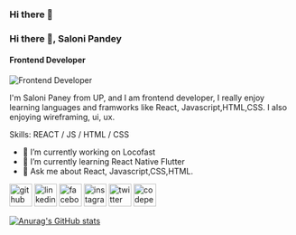 ### Hi there 👋

### Hi there 👋, Saloni Pandey
#### Frontend Developer
![Frontend Developer](https://media4.giphy.com/media/mTPjPA6SSXgTsnZ1Dh/200w.webp?cid=ecf05e47v6fvxazo0zuktka4xk1hq82eurkiw01phrcc1ct2&rid=200w.webp&ct=g)

I'm Saloni Paney from UP, and I am frontend developer, I really enjoy learning languages and framworks like React, Javascript,HTML,CSS. I also enjoying wireframing, ui, ux.

Skills:  REACT / JS / HTML / CSS

- 🔭 I’m currently working on Locofast 
- 🌱 I’m currently learning React Native Flutter 
- 💬 Ask me about React, Javascript,CSS,HTML. 


[<img src='https://cdn.jsdelivr.net/npm/simple-icons@3.0.1/icons/github.svg' alt='github' height='40'>](https://github.com/https://github.com/Saloni-hub)  [<img src='https://cdn.jsdelivr.net/npm/simple-icons@3.0.1/icons/linkedin.svg' alt='linkedin' height='40'>](https://www.linkedin.com/in/https://www.linkedin.com/in/saloni-pandey-20328418a//)  [<img src='https://cdn.jsdelivr.net/npm/simple-icons@3.0.1/icons/facebook.svg' alt='facebook' height='40'>](https://www.facebook.com/pandeysaloni4july@gmail.com)  [<img src='https://cdn.jsdelivr.net/npm/simple-icons@3.0.1/icons/instagram.svg' alt='instagram' height='40'>](https://www.instagram.com/SaloniPandey65/)  [<img src='https://cdn.jsdelivr.net/npm/simple-icons@3.0.1/icons/twitter.svg' alt='twitter' height='40'>](https://twitter.com/pandeysaloni4july@gmail.com)  [<img src='https://cdn.jsdelivr.net/npm/simple-icons@3.0.1/icons/codepen.svg' alt='codepen' height='40'>](https://codepen.io/pandeysaloni4july@gmail.com)  


 
 [![Anurag's GitHub stats](https://github-readme-stats.vercel.app/api?username=Saloni-hub)](https://github.com/anuraghazra/github-readme-stats)
